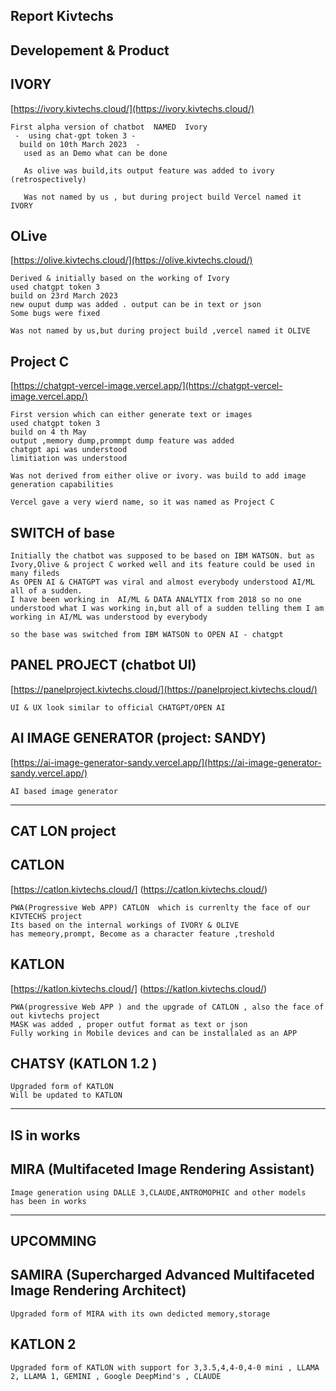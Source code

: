 ## Report Kivtechs 

## Developement & Product 

## IVORY 

[https://ivory.kivtechs.cloud/](https://ivory.kivtechs.cloud/)

	First alpha version of chatbot	NAMED  Ivory 
	 -  using chat-gpt token 3 - 
	  build on 10th March 2023  - 
	   used as an Demo what can be done 

	   As olive was build,its output feature was added to ivory (retrospectively) 
	  
	   Was not named by us , but during project build Vercel named it IVORY



## OLive 

[https://olive.kivtechs.cloud/](https://olive.kivtechs.cloud/)

	Derived & initially based on the working of Ivory 
	used chatgpt token 3 
	build on 23rd March 2023 
	new ouput dump was added . output can be in text or json 
	Some bugs were fixed 

	Was not named by us,but during project build ,vercel named it OLIVE


##  Project C

[https://chatgpt-vercel-image.vercel.app/](https://chatgpt-vercel-image.vercel.app/)
 
	First version which can either generate text or images 
	used chatgpt token 3 
	build on 4 th May 
	output ,memory dump,prommpt dump feature was added 
	chatgpt api was understood 
	limitiation was understood 

	Was not derived from either olive or ivory. was build to add image generation capabilities 

	Vercel gave a very wierd name, so it was named as Project C 


## SWITCH of base

	Initially the chatbot was supposed to be based on IBM WATSON. but as Ivory,Olive & project C worked well and its feature could be used in many fileds 
	As OPEN AI & CHATGPT was viral and almost everybody understood AI/ML all of a sudden.
	I have been working in  AI/ML & DATA ANALYTIX from 2018 so no one understood what I was working in,but all of a sudden telling them I am working in AI/ML was understood by everybody 
	 
	so the base was switched from IBM WATSON to OPEN AI - chatgpt 






## PANEL PROJECT (chatbot UI)

[https://panelproject.kivtechs.cloud/](https://panelproject.kivtechs.cloud/)

	UI & UX look similar to official CHATGPT/OPEN AI 


## AI IMAGE GENERATOR (project: SANDY)

[https://ai-image-generator-sandy.vercel.app/](https://ai-image-generator-sandy.vercel.app/)

	AI based image generator 




_____________________________________________________________________________________________________________


## CAT LON project 

## CATLON

[https://catlon.kivtechs.cloud/] (https://catlon.kivtechs.cloud/)

	PWA(Progressive Web APP) CATLON  which is currenlty the face of our KIVTECHS project 
	Its based on the internal workings of IVORY & OLIVE 
	has memeory,prompt, Become as a character feature ,treshold 


## KATLON 

[https://katlon.kivtechs.cloud/] (https://katlon.kivtechs.cloud/)

	PWA(progressive Web APP ) and the upgrade of CATLON , also the face of out kivtechs project 
	MASK was added , proper outfut format as text or json 
	Fully working in Mobile devices and can be installaled as an APP 


## CHATSY (KATLON 1.2 )

	Upgraded form of KATLON 
	Will be updated to KATLON 	




-------------------------------------------------------------------------------------------------------------------------------------
## IS in works 

## MIRA (Multifaceted Image Rendering Assistant)

	Image generation using DALLE 3,CLAUDE,ANTROMOPHIC and other models 
	has been in works 



-----------------------------------------------------------------------------------------------------------------------------------------


## UPCOMMING 


## SAMIRA (Supercharged Advanced Multifaceted Image Rendering Architect)

	Upgraded form of MIRA with its own dedicted memory,storage 



## KATLON 2 
	
	Upgraded form of KATLON with support for 3,3.5,4,4-0,4-0 mini , LLAMA 2, LLAMA 1, GEMINI , Google DeepMind's , CLAUDE 


	
